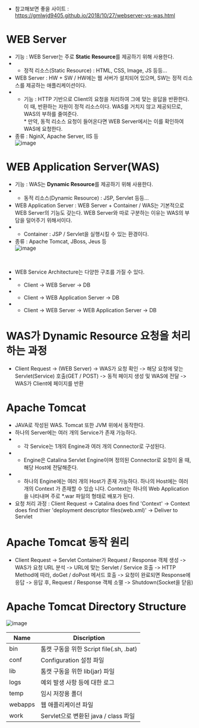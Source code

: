 * 참고해보면 좋을 사이트 : https://gmlwjd9405.github.io/2018/10/27/webserver-vs-was.html </br>

WEB Server
==========
* 기능 : WEB Server는 주로 <b>Static Resource</b>를 제공하기 위해 사용한다.
* * 정적 리소스(Static Resource) : HTML, CSS, Image, JS 등등...
* WEB Server : HW + SW / HW에는 웹 서버가 설치되어 있으며, SW는 정적 리소스를 제공하는 애플리케이션이다.
* * 기능 : HTTP 기반으로 Client의 요청을 처리하여 그에 맞는 응답을 반환한다. 이 때, 반환하는 자원이 정적 리소스이다. WAS를 거치지 않고 제공되므로, WAS의 부하를 줄여준다.</br>
\* 만약, 동적 리소스 요청이 들어온다면 WEB Server에서는 이를 확인하여 WAS에 요청한다.
* 종류 : NginX, Apache Server, IIS 등</br>
![image](https://user-images.githubusercontent.com/70207093/156868339-b55aecad-d370-439c-b612-07cc139b9413.png)

WEB Application Server(WAS)
===========================
* 기능 : WAS는 <b>Dynamic Resource</b>를 제공하기 위해 사용한다.
* * 동적 리소스(Dynamic Resource) : JSP, Servlet 등등...
* WEB Application Server : WEB Server + Container / WAS는 기본적으로 WEB Server의 기능도 갖는다. WEB Server와 따로 구분하는 이유는 WAS의 부담을 덜어주기 위해서이다.
* * Container : JSP / Servlet을 실행시킬 수 있는 환경이다.
* 종류 : Apache Tomcat, JBoss, Jeus 등</br>
![image](https://user-images.githubusercontent.com/70207093/156868629-82c3bd28-6fa1-428f-b2c7-69c9b6733ecc.png)
</br>

* WEB Service Architecture는 다양한 구조를 가질 수 있다.
* * Client -> WEB Server -> DB
* * Client -> WEB Application Server -> DB
* * Client -> WEB Server -> WEB Application Server -> DB

WAS가 Dynamic Resource 요청을 처리하는 과정
=====================================
* Client Request -> (WEB Server) -> WAS가 요청 확인 -> 해당 요청에 맞는 Servlet(Service) 호출(GET / POST) -> 동적 페이지 생성 및 WAS에 전달 -> WAS가 Client에 페이지를 반환

Apache Tomcat
=============
* JAVA로 작성된 WAS. Tomcat 또한 JVM 위에서 동작한다.
* 하나의 Server에는 여러 개의 Service가 존재 가능하다.
* * 각 Service는 1개의 Engine과 여러 개의 Connector로 구성된다.
* * Engine은 Catalina Servlet Engine이며 정의된 Connector로 요청이 올 때, 해당 Host에 전달해준다.
* * 하나의 Engine에는 여러 개의 Host가 존재 가능하다. 하나의 Host에는 여러 개의 Context 가 존재할 수 있습 니다. Context는 하나의 Web Application을 나타내며 주로 *.war 파일의 형태로 배포가 된다.
* 요청 처리 과정 : Client Request -> Catalina does find 'Context' -> Context does find thier 'deployment descriptor files(web.xml)' -> Deliver to Servlet 

Apache Tomcat 동작 원리
=====================
* Client Request -> Servlet Container가 Request / Response 객체 생성 -> WAS가 요청 URL 분석 -> URL에 맞는 Servlet / Service 호출 -> HTTP Method에 따라, doGet / doPost 메서드 호출 -> 요청이 완료되면 Response에 응답 -> 응답 후, Request / Response 객체 소멸 -> Shutdown(Socket을 닫음)

Apache Tomcat Directory Structure
=================================
![image](https://user-images.githubusercontent.com/70207093/156909353-d60f7559-5233-40ea-b63e-f3c4f65eca34.png)

|Name   |Discription|
|-------|-----------|
|bin    |톰캣 구동을 위한 Script file(.sh, .bat)|
|conf   |Configuration 설정 파일              |
|lib    |톰캣 구동을 위한 lib(jar) 파일          |
|logs   |예외 발생 사항 등에 대한 로그             |
|temp   |임시 저장용 폴더                       |
|webapps|웹 애플리케이션 파일                    |
|work   |Servlet으로 변환된 java / class 파일   |
